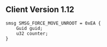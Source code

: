 ## Client Version 1.12

```rust,ignore
smsg SMSG_FORCE_MOVE_UNROOT = 0xEA {
    Guid guid;    
    u32 counter;    
}

```

